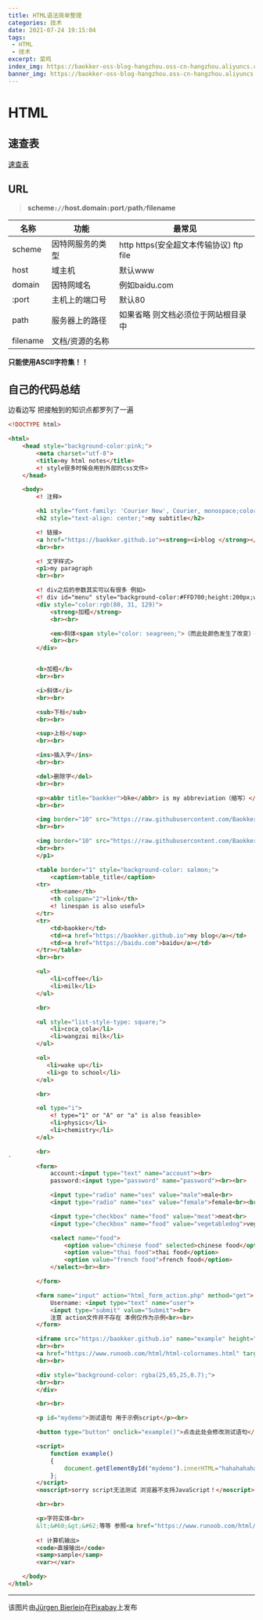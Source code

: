 ```yaml
---
title: HTML语法简单整理
categories: 技术
date: 2021-07-24 19:15:04
tags:
 - HTML
 - 技术
excerpt: 菜鸡
index_img: https://baokker-oss-blog-hangzhou.oss-cn-hangzhou.aliyuncs.com/cdn_for_blog/blog_imgs/desert-5720527_1920.jpg
banner_img: https://baokker-oss-blog-hangzhou.oss-cn-hangzhou.aliyuncs.com/cdn_for_blog/blog_imgs/desert-5720527_1920.jpg
---
```




# HTML

## 速查表

[速查表](https://www.runoob.com/html/html-quicklist.html)



## URL

> **scheme`://`host.domain`:`port`/`path`/`filename**

| 名称     | 功能             | 最常见                                  |
| -------- | ---------------- | --------------------------------------- |
| scheme   | 因特网服务的类型 | http https(安全超文本传输协议) ftp file |
| host     | 域主机           | 默认www                                 |
| domain   | 因特网域名       | 例如baidu.com                           |
| :port    | 主机上的端口号   | 默认80                                  |
| path     | 服务器上的路径   | 如果省略 则文档必须位于网站根目录中     |
| filename | 文档/资源的名称  |                                         |

**只能使用ASCII字符集！！**



## 自己的代码总结

边看边写 把接触到的知识点都罗列了一遍

```html
<!DOCTYPE html>

<html>
    <head style="background-color:pink;">
        <meta charset="utf-8">
        <title>my html notes</title>
        <! style很多时候会用到外部的css文件>
    </head>

    <body>
        <! 注释>

        <h1 style="font-family: 'Courier New', Courier, monospace;color: plum;size: 50px;">my title</h1>
        <h2 style="text-align: center;">my subtitle</h2>

        <! 链接>
        <a href="https://baokker.github.io"><strong><i>blog </strong></i></a>
        <br><br>

        <! 文字样式>
        <p1>my paragraph
        <br><br>

        <! div之后的参数其实可以有很多 例如>
        <! div id="menu" style="background-color:#FFD700;height:200px;width:100px;float:left;">
        <div style="color:rgb(80, 31, 129)">
            <strong>加粗</strong>
            <br><br>

            <em>斜体<span style="color: seagreen;">（而此处颜色发生了改变）</span></em>
            <br><br>
        </div>


        <b>加粗</b>
        <br><br> 

        <i>斜体</i>
        <br><br>

        <sub>下标</sub>
        <br><br>

        <sup>上标</sup>
        <br><br>

        <ins>插入字</ins>
        <br><br>

        <del>删除字</del>
        <br><br>

        <p><abbr title="baokker">bke</abbr> is my abbreviation（缩写）</p>
        <br><br>

        <img border="10" src="https://raw.githubusercontent.com/Baokker/cdn_for_blog/main/img/custom/avatar.jpg" alt="if the image fails to load ,the text will emerge instead">
        <br><br>

        <img border="10" src="https://raw.githubusercontent.com/Baokker/cdn_for_blog/main/img/custom/avatar.jpg" alt="if the image fails to load ,the text will emerge instead" style="float:center">居中处理
        <br><br>
        </p1>

        <table border="1" style="background-color: salmon;">
            <caption>table_title</caption>
        <tr>
            <th>name</th>
            <th colspan="2">link</th>
            <! linespan is also useful>
        </tr>
        <tr>
            <td>baokker</td>
            <td><a href="https://baokker.github.io">my blog</a></td>
            <td><a href="https://baidu.com">baidu</a></td>
        </tr></table>
        <br><br>

        <ul>
            <li>coffee</li>
            <li>milk</li>
        </ul>

        <br>

        <ul style="list-style-type: square;">
            <li>coca_cola</li>
            <li>wangzai milk</li>
        </ul>

        <ol>
           <li>wake up</li>
           <li>go to school</li> 
        </ol>

        <br>

        <ol type="i">
            <! type="1" or "A" or "a" is also feasible>
            <li>physics</li>
            <li>chemistry</li>
        </ol>

        <br>
`   
        <form>
            account:<input type="text" name="account"><br>
            password:<input type="password" name="password"><br><br>

            <input type="radio" name="sex" value="male">male<br>
            <input type="radio" name="sex" value="female">female<br><br>

            <input type="checkbox" name="food" value="meat">meat<br>
            <input type="checkbox" name="food" value="vegetabledog">vegetabledog<br><br>

            <select name="food">
                <option value="chinese food" selected>chinese food</option>
                <option value="thai food">thai food</option>
                <option value="french food">french food</option>
            </select><br><br>

        </form>

        <form name="input" action="html_form_action.php" method="get">
            Username: <input type="text" name="user">
            <input type="submit" value="Submit"><br>
            注意 action文件并不存在 本例仅作为示例<br><br>
        </form>

        <iframe src="https://baokker.github.io" name="example" height="600" width="600"></iframe>
        <br><br>
        <a href="https://www.runoob.com/html/html-colornames.html" target="example">点击此链接可以看菜鸟教程</a>
        <br><br>

        <div style="background-color: rgba(25,65,25,0.7);">
        <br><br>
        </div>

        <br><br>

        <p id="mydemo">测试语句 用于示例script</p><br>

        <button type="button" onclick="example()">点击此处会修改测试语句</button>

        <script>
            function example()
            {
                document.getElementById("mydemo").innerHTML="hahahahaha";
            };
        </script>
        <noscript>sorry script无法测试 浏览器不支持JavaScript！</noscript>

        <br><br>

        <p>字符实体<br>
        &lt;&#60;&gt;&#62;等等 参照<a href="https://www.runoob.com/html/html-entities.html">这个链接</a><br><br>    </p>
        
        <! 计算机输出>
        <code>直接输出</code>
        <samp>sample</samp>
        <var></var>

    </body>
</html>

```



---

该图片由<a href="https://pixabay.com/zh/users/jbi-weisendorf-5797981/?utm_source=link-attribution&amp;utm_medium=referral&amp;utm_campaign=image&amp;utm_content=5720527">Jürgen Bierlein</a>在<a href="https://pixabay.com/zh/?utm_source=link-attribution&amp;utm_medium=referral&amp;utm_campaign=image&amp;utm_content=5720527">Pixabay</a>上发布